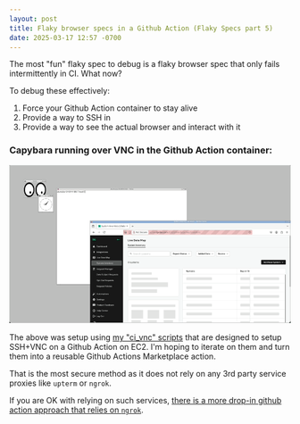 ```yaml
---
layout: post
title: Flaky browser specs in a Github Action (Flaky Specs part 5)
date: 2025-03-17 12:57 -0700
---
```


The most "fun" flaky spec to debug is a flaky browser spec that only fails intermittently in CI. What now?

To debug these effectively:

1. Force your Github Action container to stay alive
2. Provide a way to SSH in 
3. Provide a way to see the actual browser and interact with it

### Capybara running over VNC in the Github Action container:

![vnc](assets/images/vnc.gif)

The above was setup using [my "ci_vnc" scripts](https://github.com/galori/ci_vnc/tree/main/scripts) that are designed to setup SSH+VNC on a Github Action on EC2.  I'm hoping to iterate on them and turn them into a reusable Github Actions Marketplace action.

That is the most secure method as it does not rely on any 3rd party service proxies like `upterm` or `ngrok`. 

If you are OK with relying on such services, [there is a more drop-in github action approach that relies on `ngrok`](https://github.com/airsquared/reverse-linux-vnc-github-actions).









